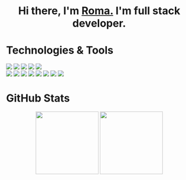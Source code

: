 <h1 align="center">Hi there, I'm <a href="https://www.google.com.ua/?hl=ua" target="_blank">Roma.</a> I'm full stack developer.


<h1>Technologies & Tools</h1>

![](https://img.shields.io/badge/HTML-informational?style=flat-square&logo=html5&logoColor=ffffff&color=E44D26)
![](https://img.shields.io/badge/CSS-informational?style=flat-square&logo=css3&logoColor=ffffff&color=25A1E1)
![](https://img.shields.io/badge/JavaScript-informational?style=flat-square&logo=javascript&logoColor=323330&color=f0db4f)
![](https://img.shields.io/badge/TypeScript-informational?style=flat-square&logo=typescript&logoColor=ffffff&color=007acc)
![](https://img.shields.io/badge/Vue-informational?style=flat-square&logo=vue.js&logoColor=ffffff&color=32475B)  
![](https://img.shields.io/badge/React-informational?style=flat-square&logo=react&logoColor=ffffff&color=066d89)
![](https://img.shields.io/badge/Gulp-informational?style=flat-square&logo=Gulp&logoColor=ffffff&color=C84643)
![](https://img.shields.io/badge/Webpack-informational?style=flat-square&logo=webpack&logoColor=ffffff&color=1c78c0)
![](https://img.shields.io/badge/Php-informational?style=flat-square&logo=php&logoColor=ffffff&color=828BB4)
![](https://img.shields.io/badge/Node-informational?style=flat-square&logo=node.js&logoColor=ffffff&color=2E2E2E)
![](https://img.shields.io/badge/PostgreSQL-informational?style=flat-square&logo=postgresql&logoColor=ffffff&color=336791)
![](https://img.shields.io/badge/MySQL-informational?style=flat-square&logo=mysql&logoColor=ffffff&color=007D7D)
![](https://img.shields.io/badge/MongoDB-informational?style=flat-square&logo=mongodb&logoColor=ffffff&color=3FA037)

<h1>GitHub Stats</h1>

<div align="center">
  <img height="170em" src="https://github-readme-stats.vercel.app/api?username=RP-developer-01&layout=compact&show_icons=true&theme=white&icon_color=2a84ea&hide_border=true&bg_color=00000000&text_color=2a84ea" />
  <img height="170em" src="https://github-readme-stats.vercel.app/api/top-langs/?username=RP-developer-01&layout=compact&theme=white&icon_color=2a84ea&hide_border=true&bg_color=00000000&text_color=2a84ea" />
</div>
